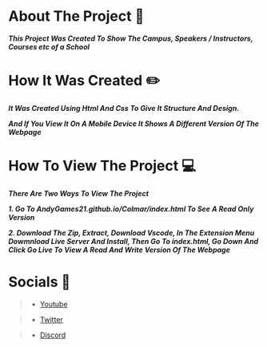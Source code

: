 # About The Project :scroll:
***This Project Was Created To Show The Campus, Speakers / Instructors, Courses etc of a School***
# How It Was Created :pencil2:
***It Was Created Using Html And Css To Give It Structure And Design.***



***And If You View It On A Mobile Device It Shows A Different Version Of The Webpage***

# How To View The Project :computer:
***There Are Two Ways To View The Project***




***1. Go To AndyGames21.github.io/Colmar/index.html To See A Read Only Version***




***2. Download The Zip, Extract, Download Vscode, In The Extension Menu Dowmnload Live Server And Install, Then Go To index.html, Go Down And Click Go Live To View A Read And Write Version Of The Webpage***

# Socials :signal_strength:
>* [Youtube](https://youtube.com/AndyGames21)

>* [Twitter](https://twitter.com/AndyGames21)

>* [Discord](https://discord.gg/qdwybRgj4D)
